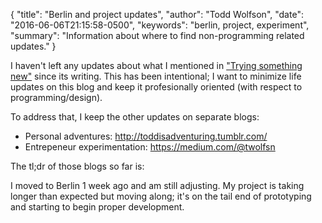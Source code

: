 {
  "title": "Berlin and project updates",
  "author": "Todd Wolfson",
  "date": "2016-06-06T21:15:58-0500",
  "keywords": "berlin, project, experiment",
  "summary": "Information about where to find non-programming related updates."
}

I haven't left any updates about what I mentioned in ["Trying something new"][] since its writing. This has been intentional; I want to minimize life updates on this blog and keep it profesionally oriented (with respect to programming/design).

["Trying something new"]: /2016-02-15-trying-something-new

To address that, I keep the other updates on separate blogs:

- Personal adventures: http://toddisadventuring.tumblr.com/
- Entrepeneur experimentation: https://medium.com/@twolfsn

The tl;dr of those blogs so far is:

I moved to Berlin 1 week ago and am still adjusting. My project is taking longer than expected but moving along; it's on the tail end of prototyping and starting to begin proper development.
